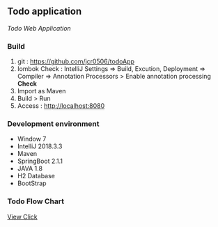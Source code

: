 ## Todo application ##
*Todo Web Application*

### Build ###
1. git : https://github.com/jcr0506/todoApp
2. lombok Check : IntelliJ Settings  => Build, Excution, Deployment 
=> Compiler => Annotation Processors > Enable annotation processing **Check**
3. Import as Maven  
4. Build > Run
5. Access : [http://localhost:8080](http://localhost:8080)

### Development environment ###
- Window 7
- IntelliJ 2018.3.3
- Maven
- SpringBoot 2.1.1
- JAVA 1.8
- H2 Database
- BootStrap

### Todo Flow Chart ###
[View Click](https://postfiles.pstatic.net/MjAxOTAyMDVfMjYy/MDAxNTQ5Mzc1MzQ0NzA2.fgea3x1A2LDll2LnfgthiJuojNvprYNOoJA1TzAeP9og.us3TtNfgAirceqEf6gnk65CMW6wNkR1L1wKwlIKIksog.PNG.dharmanet/Todo_flowchart.png?type=w966)
